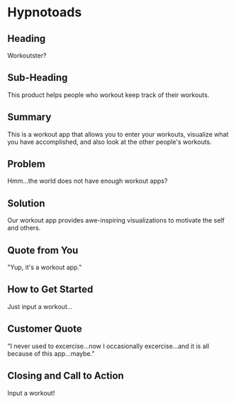 # Hypnotoads #

## Heading ##
Workoutster?

## Sub-Heading ##
This product helps people who workout keep track of their workouts.

## Summary ##
This is a workout app that allows you to enter your workouts, visualize what you have accomplished, and also look at the other people's workouts.

## Problem ##
Hmm...the world does not have enough workout apps?

## Solution ##
Our workout app provides awe-inspiring visualizations to motivate the self and others.

## Quote from You ##
"Yup, it's a workout app."

## How to Get Started ##
Just input a workout...

## Customer Quote ##
"I never used to excercise...now I occasionally excercise...and it is all because of this app...maybe."

## Closing and Call to Action ##
Input a workout!
